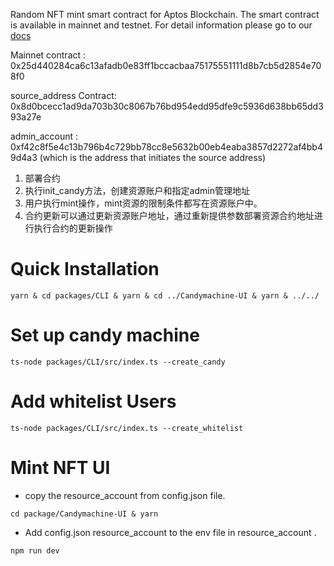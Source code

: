 Random NFT mint smart contract for Aptos Blockchain. The smart contract is available in mainnet and testnet. For detail information please go to our [docs](https://docs.mokshya.io)

Mainnet contract : 0x25d440284ca6c13afadb0e83ff1bccacbaa75175551111d8b7cb5d2854e708f0

source_address Contract:  0x8d0bcecc1ad9da703b30c8067b76bd954edd95dfe9c5936d638bb65dd393a27e

admin_account : 0xf42c8f5e4c13b796b4c729bb78cc8e5632b00eb4eaba3857d2272af4bb49d4a3 (which is the address that initiates the source address)



1. 部署合约
2. 执行init_candy方法，创建资源账户和指定admin管理地址
3. 用户执行mint操作，mint资源的限制条件都写在资源账户中。
4. 合约更新可以通过更新资源账户地址，通过重新提供参数部署资源合约地址进行执行合约的更新操作

# Quick Installation 

```shell
yarn & cd packages/CLI & yarn & cd ../Candymachine-UI & yarn & ../../
```
# Set up candy machine 

```shell
ts-node packages/CLI/src/index.ts --create_candy 
```

# Add whitelist Users

```shell
ts-node packages/CLI/src/index.ts --create_whitelist 
```

# Mint NFT UI

* copy the resource_account from config.json file.

```shell
cd package/Candymachine-UI & yarn
```

* Add config.json resource_account to the env file in resource_account .

```shell 
npm run dev  
```
